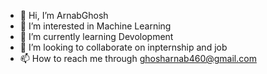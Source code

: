 - 👋 Hi, I’m ArnabGhosh
- 👀 I’m interested in Machine Learning
- 🌱 I’m currently learning Devolopment
- 💞️ I’m looking to collaborate on inpternship and job
- 📫 How to reach me through ghosharnab460@gmail.com

<!---
MrArnabGhosh/MrArnabGhosh is a ✨ special ✨ repository because its `README.md` (this file) appears on your GitHub profile.
You can click the Preview link to take a look at your changes.
--->
